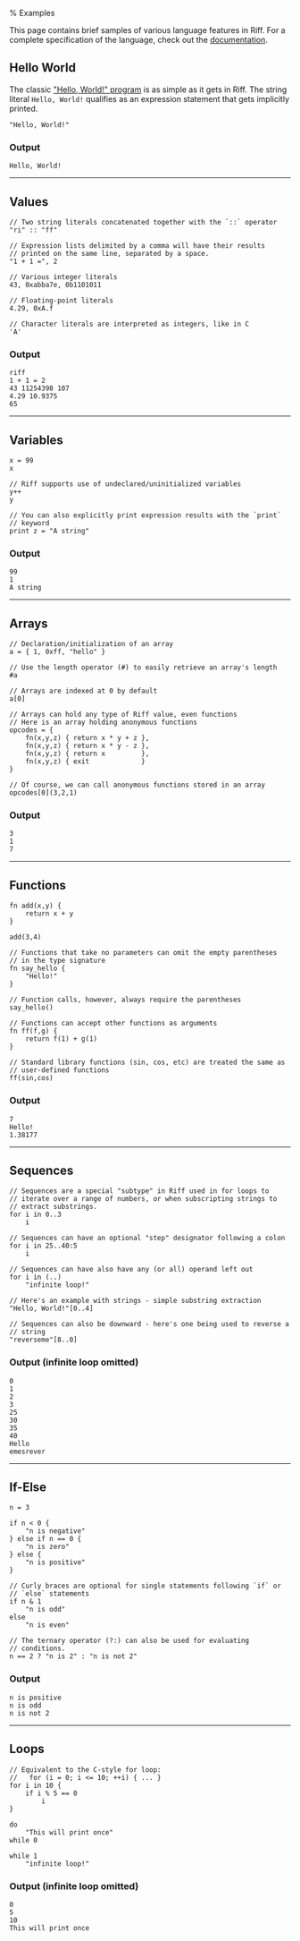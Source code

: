 % Examples

This page contains brief samples of various language features in Riff.
For a complete specification of the language, check out the
[documentation](../doc).

## Hello World

The classic ["Hello,
World!" program](https://en.wikipedia.org/wiki/%22Hello,_World!%22_program)
is as simple as it gets in Riff. The string literal `Hello, World!`
qualifies as an expression statement that gets implicitly printed.

```riff
"Hello, World!"
```

### Output

```
Hello, World!
```

---

## Values

```riff
// Two string literals concatenated together with the `::` operator
"ri" :: "ff"

// Expression lists delimited by a comma will have their results
// printed on the same line, separated by a space.
"1 + 1 =", 2

// Various integer literals
43, 0xabba7e, 0b1101011

// Floating-point literals
4.29, 0xA.f

// Character literals are interpreted as integers, like in C
'A'
```

### Output

```
riff
1 + 1 = 2
43 11254398 107
4.29 10.9375
65
```

---

## Variables

```riff
x = 99
x

// Riff supports use of undeclared/uninitialized variables
y++
y

// You can also explicitly print expression results with the `print`
// keyword
print z = "A string"
```

### Output

```
99
1
A string
```

---

## Arrays

```riff
// Declaration/initialization of an array
a = { 1, 0xff, "hello" }

// Use the length operator (#) to easily retrieve an array's length
#a

// Arrays are indexed at 0 by default
a[0]

// Arrays can hold any type of Riff value, even functions
// Here is an array holding anonymous functions
opcodes = {
    fn(x,y,z) { return x * y + z },
    fn(x,y,z) { return x * y - z },
    fn(x,y,z) { return x         },
    fn(x,y,z) { exit             }
}

// Of course, we can call anonymous functions stored in an array
opcodes[0](3,2,1)
```

### Output

```
3
1
7
```

---

## Functions

```riff
fn add(x,y) {
    return x + y
}

add(3,4)

// Functions that take no parameters can omit the empty parentheses
// in the type signature
fn say_hello {
    "Hello!"
}

// Function calls, however, always require the parentheses
say_hello()

// Functions can accept other functions as arguments
fn ff(f,g) {
    return f(1) + g(1)
}

// Standard library functions (sin, cos, etc) are treated the same as
// user-defined functions
ff(sin,cos)
```

### Output

```
7
Hello!
1.38177
```

---

## Sequences

```riff
// Sequences are a special "subtype" in Riff used in for loops to
// iterate over a range of numbers, or when subscripting strings to
// extract substrings.
for i in 0..3
    i

// Sequences can have an optional "step" designator following a colon
for i in 25..40:5
    i

// Sequences can have also have any (or all) operand left out
for i in (..)
    "infinite loop!"

// Here's an example with strings - simple substring extraction
"Hello, World!"[0..4]

// Sequences can also be downward - here's one being used to reverse a
// string
"reverseme"[8..0]
```

### Output (infinite loop omitted)

```
0
1
2
3
25
30
35
40
Hello
emesrever
```

---

## If-Else

```riff
n = 3

if n < 0 {
    "n is negative"
} else if n == 0 {
    "n is zero"
} else {
    "n is positive"
}

// Curly braces are optional for single statements following `if` or
// `else` statements
if n & 1
    "n is odd"
else
    "n is even"

// The ternary operator (?:) can also be used for evaluating
// conditions.
n == 2 ? "n is 2" : "n is not 2"
```

### Output

```
n is positive
n is odd
n is not 2
```

---

## Loops

```riff
// Equivalent to the C-style for loop:
//   for (i = 0; i <= 10; ++i) { ... }
for i in 10 {
    if i % 5 == 0
        i
}

do
    "This will print once"
while 0

while 1
    "infinite loop!"
```

### Output (infinite loop omitted)

```
0
5
10
This will print once
```
